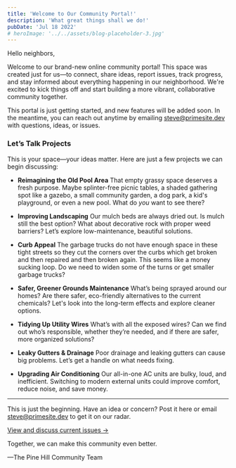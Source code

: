 ```yaml
---
title: 'Welcome to Our Community Portal!'
description: 'What great things shall we do!'
pubDate: 'Jul 18 2022'
# heroImage: '../../assets/blog-placeholder-3.jpg'
---
```


Hello neighbors,

Welcome to our brand-new online community portal! This space was created just for us—to connect, share ideas, report issues, track progress, and stay informed about everything happening in our neighborhood. We're excited to kick things off and start building a more vibrant, collaborative community together.

This portal is just getting started, and new features will be added soon. In the meantime, you can reach out anytime by emailing [steve@primesite.dev](mailto:steve@primesite.dev) with questions, ideas, or issues.

### Let’s Talk Projects

This is your space—your ideas matter. Here are just a few projects we can begin discussing:

* **Reimagining the Old Pool Area**
  That empty grassy space deserves a fresh purpose. Maybe splinter-free picnic tables, a shaded gathering spot like a gazebo, a small community garden, a dog park, a kid's playground, or even a new pool. What do *you* want to see there?

* **Improving Landscaping**
  Our mulch beds are always dried out. Is mulch still the best option? What about decorative rock with proper weed barriers? Let’s explore low-maintenance, beautiful solutions.

* **Curb Appeal**
  The garbage trucks do not have enough space in these tight streets so they cut the corners over the curbs which get broken and then repaired and then broken again. This seems like a money sucking loop. Do we need to widen some of the turns or get smaller garbage trucks?

* **Safer, Greener Grounds Maintenance**
  What’s being sprayed around our homes? Are there safer, eco-friendly alternatives to the current chemicals? Let's look into the long-term effects and explore cleaner options.

* **Tidying Up Utility Wires**
  What’s with all the exposed wires? Can we find out who’s responsible, whether they’re needed, and if there are safer, more organized solutions?

* **Leaky Gutters & Drainage**
  Poor drainage and leaking gutters can cause big problems. Let’s get a handle on what needs fixing.

* **Upgrading Air Conditioning**
  Our all-in-one AC units are bulky, loud, and inefficient. Switching to modern external units could improve comfort, reduce noise, and save money.

---

This is just the beginning. Have an idea or concern? Post it here or email [steve@primesite.dev](mailto:steve@primesite.dev) to get it on our radar.

[View and discuss current issues &rarr;](/issues)

Together, we can make this community even better.

—The Pine Hill Community Team
